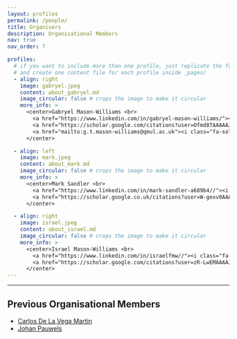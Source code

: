 ```yaml
---
layout: profiles
permalink: /people/
title: Organisers
description: Organisational Members
nav: true
nav_order: 7

profiles:
  # if you want to include more than one profile, just replicate the following block
  # and create one content file for each profile inside _pages/
  - align: right
    image: gabryel.jpeg
    content: about_gabryel.md
    image_circular: false # crops the image to make it circular
    more_info: >
      <center>Gabryel Mason-Williams <br>
        <a href="https://www.linkedin.com/in/gabryel-mason-williams/"><i class="fa-brands fa-linkedin fa-xl"></i></a>
        <a href="https://scholar.google.com/citations?user=Ofmd8TAAAAAJ&hl=en"><i class="fa-brands fa-google-scholar fa-xl"></i></a>
        <a href="mailto:g.t.mason-williams@qmul.ac.uk"><i class="fa-solid fa-envelope fa-xl"></i></a>
      </center>

  - align: left
    image: mark.jpeg
    content: about_mark.md
    image_circular: false # crops the image to make it circular
    more_info: >
      <center>Mark Sandler <br>
        <a href="https://www.linkedin.com/in/mark-sandler-a689b4//"><i class="fa-brands fa-linkedin fa-xl"></i></a>
        <a href="https://scholar.google.co.uk/citations?user=W-gexv0AAAAJ&hl=en"><i class="fa-brands fa-google-scholar fa-xl"></i></a>
      </center>

  - align: right
    image: israel.jpeg
    content: about_israel.md
    image_circular: false # crops the image to make it circular
    more_info: >
      <center>Israel Mason-Williams <br>
        <a href="https://www.linkedin.com/in/israelfmw//"><i class="fa-brands fa-linkedin fa-xl"></i></a>
        <a href="https://scholar.google.com/citations?user=zR-LwEMAAAAJ&hl=en"><i class="fa-brands fa-google-scholar fa-xl"></i></a>
      </center>
---
```


---

## Previous Organisational Members

- [Carlos De La Vega Martin](https://www.qmul.ac.uk/eecs/people/profiles/delavegamartincarlos.html)
- [Johan Pauwels](https://www.qmul.ac.uk/eecs/people/profiles/pauwelsjohan.html)
